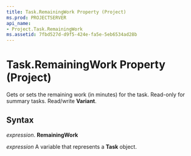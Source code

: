 ```yaml
---
title: Task.RemainingWork Property (Project)
ms.prod: PROJECTSERVER
api_name:
- Project.Task.RemainingWork
ms.assetid: 7fbd527d-d9f5-424e-fa5e-5eb6534ad28b
---
```



# Task.RemainingWork Property (Project)

Gets or sets the remaining work (in minutes) for the task. Read-only for summary tasks. Read/write  **Variant**.


## Syntax

 _expression_. **RemainingWork**

 _expression_ A variable that represents a **Task** object.


